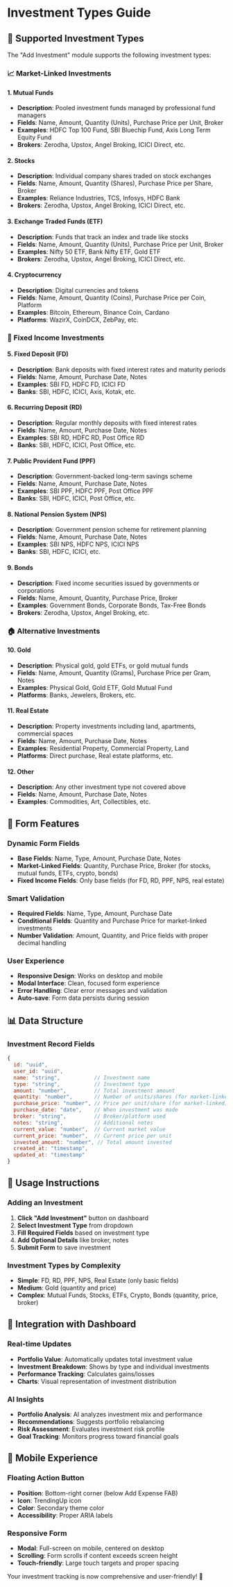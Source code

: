 # Investment Types Guide

## 🎯 **Supported Investment Types**

The "Add Investment" module supports the following investment types:

### **📈 Market-Linked Investments**

#### **1. Mutual Funds**
- **Description**: Pooled investment funds managed by professional fund managers
- **Fields**: Name, Amount, Quantity (Units), Purchase Price per Unit, Broker
- **Examples**: HDFC Top 100 Fund, SBI Bluechip Fund, Axis Long Term Equity Fund
- **Brokers**: Zerodha, Upstox, Angel Broking, ICICI Direct, etc.

#### **2. Stocks**
- **Description**: Individual company shares traded on stock exchanges
- **Fields**: Name, Amount, Quantity (Shares), Purchase Price per Share, Broker
- **Examples**: Reliance Industries, TCS, Infosys, HDFC Bank
- **Brokers**: Zerodha, Upstox, Angel Broking, ICICI Direct, etc.

#### **3. Exchange Traded Funds (ETF)**
- **Description**: Funds that track an index and trade like stocks
- **Fields**: Name, Amount, Quantity (Units), Purchase Price per Unit, Broker
- **Examples**: Nifty 50 ETF, Bank Nifty ETF, Gold ETF
- **Brokers**: Zerodha, Upstox, Angel Broking, ICICI Direct, etc.

#### **4. Cryptocurrency**
- **Description**: Digital currencies and tokens
- **Fields**: Name, Amount, Quantity (Coins), Purchase Price per Coin, Platform
- **Examples**: Bitcoin, Ethereum, Binance Coin, Cardano
- **Platforms**: WazirX, CoinDCX, ZebPay, etc.

### **🏦 Fixed Income Investments**

#### **5. Fixed Deposit (FD)**
- **Description**: Bank deposits with fixed interest rates and maturity periods
- **Fields**: Name, Amount, Purchase Date, Notes
- **Examples**: SBI FD, HDFC FD, ICICI FD
- **Banks**: SBI, HDFC, ICICI, Axis, Kotak, etc.

#### **6. Recurring Deposit (RD)**
- **Description**: Regular monthly deposits with fixed interest rates
- **Fields**: Name, Amount, Purchase Date, Notes
- **Examples**: SBI RD, HDFC RD, Post Office RD
- **Banks**: SBI, HDFC, ICICI, Post Office, etc.

#### **7. Public Provident Fund (PPF)**
- **Description**: Government-backed long-term savings scheme
- **Fields**: Name, Amount, Purchase Date, Notes
- **Examples**: SBI PPF, HDFC PPF, Post Office PPF
- **Banks**: SBI, HDFC, ICICI, Post Office, etc.

#### **8. National Pension System (NPS)**
- **Description**: Government pension scheme for retirement planning
- **Fields**: Name, Amount, Purchase Date, Notes
- **Examples**: SBI NPS, HDFC NPS, ICICI NPS
- **Banks**: SBI, HDFC, ICICI, etc.

#### **9. Bonds**
- **Description**: Fixed income securities issued by governments or corporations
- **Fields**: Name, Amount, Quantity, Purchase Price, Broker
- **Examples**: Government Bonds, Corporate Bonds, Tax-Free Bonds
- **Brokers**: Zerodha, Upstox, Angel Broking, etc.

### **🏠 Alternative Investments**

#### **10. Gold**
- **Description**: Physical gold, gold ETFs, or gold mutual funds
- **Fields**: Name, Amount, Quantity (Grams), Purchase Price per Gram, Notes
- **Examples**: Physical Gold, Gold ETF, Gold Mutual Fund
- **Platforms**: Banks, Jewelers, Brokers, etc.

#### **11. Real Estate**
- **Description**: Property investments including land, apartments, commercial spaces
- **Fields**: Name, Amount, Purchase Date, Notes
- **Examples**: Residential Property, Commercial Property, Land
- **Platforms**: Direct purchase, Real estate platforms, etc.

#### **12. Other**
- **Description**: Any other investment type not covered above
- **Fields**: Name, Amount, Purchase Date, Notes
- **Examples**: Commodities, Art, Collectibles, etc.

## 🎨 **Form Features**

### **Dynamic Form Fields**
- **Base Fields**: Name, Type, Amount, Purchase Date, Notes
- **Market-Linked Fields**: Quantity, Purchase Price, Broker (for stocks, mutual funds, ETFs, crypto, bonds)
- **Fixed Income Fields**: Only base fields (for FD, RD, PPF, NPS, real estate)

### **Smart Validation**
- **Required Fields**: Name, Type, Amount, Purchase Date
- **Conditional Fields**: Quantity and Purchase Price for market-linked investments
- **Number Validation**: Amount, Quantity, and Price fields with proper decimal handling

### **User Experience**
- **Responsive Design**: Works on desktop and mobile
- **Modal Interface**: Clean, focused form experience
- **Error Handling**: Clear error messages and validation
- **Auto-save**: Form data persists during session

## 📊 **Data Structure**

### **Investment Record Fields**
```javascript
{
  id: "uuid",
  user_id: "uuid",
  name: "string",           // Investment name
  type: "string",           // Investment type
  amount: "number",         // Total investment amount
  quantity: "number",       // Number of units/shares (for market-linked)
  purchase_price: "number", // Price per unit/share (for market-linked)
  purchase_date: "date",    // When investment was made
  broker: "string",         // Broker/platform used
  notes: "string",          // Additional notes
  current_value: "number",  // Current market value
  current_price: "number",  // Current price per unit
  invested_amount: "number", // Total amount invested
  created_at: "timestamp",
  updated_at: "timestamp"
}
```

## 🚀 **Usage Instructions**

### **Adding an Investment**
1. **Click "Add Investment"** button on dashboard
2. **Select Investment Type** from dropdown
3. **Fill Required Fields** based on investment type
4. **Add Optional Details** like broker, notes
5. **Submit Form** to save investment

### **Investment Types by Complexity**
- **Simple**: FD, RD, PPF, NPS, Real Estate (only basic fields)
- **Medium**: Gold (quantity and price)
- **Complex**: Mutual Funds, Stocks, ETFs, Crypto, Bonds (quantity, price, broker)

## 🔄 **Integration with Dashboard**

### **Real-time Updates**
- **Portfolio Value**: Automatically updates total investment value
- **Investment Breakdown**: Shows by type and individual investments
- **Performance Tracking**: Calculates gains/losses
- **Charts**: Visual representation of investment distribution

### **AI Insights**
- **Portfolio Analysis**: AI analyzes investment mix and performance
- **Recommendations**: Suggests portfolio rebalancing
- **Risk Assessment**: Evaluates investment risk profile
- **Goal Tracking**: Monitors progress toward financial goals

## 📱 **Mobile Experience**

### **Floating Action Button**
- **Position**: Bottom-right corner (below Add Expense FAB)
- **Icon**: TrendingUp icon
- **Color**: Secondary theme color
- **Accessibility**: Proper ARIA labels

### **Responsive Form**
- **Modal**: Full-screen on mobile, centered on desktop
- **Scrolling**: Form scrolls if content exceeds screen height
- **Touch-friendly**: Large touch targets and proper spacing

Your investment tracking is now comprehensive and user-friendly! 🎉
